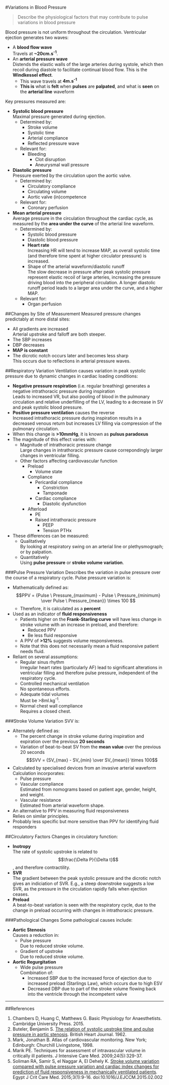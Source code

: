 #Variations in Blood Pressure
> Describe the physiological factors that may contribute to pulse variations in blood pressure

Blood pressure is not uniform throughout the circulation. Ventricular ejection generates two waves:
* A **blood flow wave**  
Travels at **~20cm.s<sup>-1</sup>**.
* An **arterial pressure wave**  
Distends the elastic walls of the large arteries during systole, which then recoil during diastole to facilitate continual blood flow. This is the **Windkessel effect**.
    * This wave travels at **4m.s<sup>-1</sup>**
    * **This is** what is **felt** when **pulses** are **palpated**, and what is **seen** on the **arterial line** waveform


Key pressures measured are:
* **Systolic blood pressure**  
Maximal pressure generated during ejection.
    * Determined by:
        * Stroke volume
        * Systolic time
        * Arterial compliance
        * Reflected pressure wave
    * Relevant for:
        * Bleeding  
            * Clot disruption
            * Aneurysmal wall pressure
* **Diastolic pressure**  
Pressure exerted by the circulation upon the aortic valve.
    * Determined by:
        * Circulatory compliance
        * Circulating volume
        * Aortic valve (in)competence
    * Relevant for:
        * Coronary perfusion
* **Mean arterial pressure**  
Average pressure in the circulation throughout the cardiac cycle, as measured by the **area under the curve** of the arterial line waveform.
    * Determined by:
        * Systolic blood pressure
        * Diastolic blood pressure
        * **Heart rate**  
        Increasing HR will tend to increase MAP, as overall systolic time (and therefore time spent at higher circulator pressure) is increased.
        * Shape of the arterial waveform/diastolic runoff  
        The slow decrease in pressure after peak systolic pressure represent elastic recoil of large arteries, increasing the pressure driving blood into the peripheral circulation. A longer diastolic runoff period leads to a larger area under the curve, and a higher MAP.
    * Relevant for:
        * Organ perfusion



##Changes by Site of Measurement
Measured pressure changes predictably at more distal sites:
* All gradients are increased  
Arterial upstroke and falloff are both steeper.
* The SBP increases
* DBP decreases
* **MAP is constant**
* The dicrotic notch occurs later and becomes less sharp  
This occurs due to reflections in arterial pressure waves.

##Respiratory Variation
Ventilation causes variation in peak systolic pressure due to dynamic changes in cardiac loading conditions:
* **Negative pressure respiration** (i.e. regular breathing) generates a negative intrathoracic pressure during inspiration  
Leads to increased VR, but also pooling of blood in the pulmonary circulation and relative underfilling of the LV, leading to a decrease in SV and peak systolic blood pressure.
* **Positive pressure ventilation** causes the reverse  
Increased intrathoracic pressure during inspiration results in a decreased venous return but increases LV filling via compression of the pulmonary circulation.
* When this change is **>10mmHg**, it is known as **pulsus paradoxus**
* The magnitude of this effect varies with:
    * Magnitude of intrathoracic pressure change  
    Large changes in intrathoracic pressure cause correpondingly larger changes in ventricular filling.
    * Other factors affecting cardiovascular function
        * Preload
            * Volume state
        * Compliance
            * Pericardial compliance
                * Constriction
                * Tamponade
            * Cardiac compliance
                * Diastolic dysfunction
        * Afterload
            * PE
            * Raised intrathoracic pressure
                * PEEP
                * Tension PTHx
* These differences can be measured:
    * Qualitatively  
    By looking at respiratory swing on an arterial line or plethysmograph; or by palpation.
    * Quantitatively  
    Using **pulse pressure** or **stroke volume variation**.

###Pulse Pressure Variation
Describes the variation in pulse pressure over the course of a respiratory cycle. Pulse pressure variation is:
* Mathematically defined as:  
$$PPV = {Pulse \ Pressure_{maximum} - Pulse \ Pressure_{minimum} \over Pulse \ Pressure_{mean}} \times 100 $$
    * Therefore, it is calculated as a **percent**
* Used as an indicator of **fluid responsiveness**  
    * Patients higher on the **Frank-Starling curve** will have less change in stroke volume with an increase in preload, and therefore:
        * Reduced PPV
        * Be less fluid responsive
    * A PPV of **>12%** suggests volume responsiveness.
    * Note that this does not necessarily mean a fluid responsive patient needs fluid.
* Reliant on several assumptions:
    * Regular sinus rhythm  
    Irregular heart rates (particularly AF) lead to significant alterations in ventricular filling and therefore pulse pressure, independent of the respiratory cycle.
    * Controlled mechanical ventilation  
    No spontaneous efforts.
    * Adequate tidal volumes  
    Must be >8ml.kg<sup>-1</sup>.
    * Normal chest wall compliance  
    Requires a closed chest.


###Stroke Volume Variation
SVV is:
* Alternately defined as:
    * The percent change in stroke volume during inspiration and expiration over the previous **20 seconds**
    * Variation of beat-to-beat SV from the **mean value** over the previous 20 seconds  
    $$SVV = {SV_{max} - SV_{min} \over SV_{mean}} \times 100$$
* Calculated by specialised devices from an invasive arterial waveform
Calculation incorporates:
    * Pulse pressure
    * Vascular compliance  
    Estimated from nomograms based on patient age, gender, height, and weight.
    * Vascular resistance  
    Estimated from arterial waveform shape.
* An alternative to PPV in measuring fluid responsiveness  
Relies on similar principles.
* Probably less specific but more sensitive than PPV for identifying fluid responders  

##Circulatory Factors
Changes in circulatory function:
* **Inotropy**  
The rate of systolic upstroke is related to $$\frac{\Delta P}{\Delta t}$$, and therefore contractility.
* **SVR**  
The gradient between the peak systolic pressure and the dicrotic notch gives an indiciation of SVR. E.g., a steep downstroke suggests a low SVR, as the pressure in the circulation rapidly falls when ejection ceases.
* **Preload**  
A beat-to-beat variation is seen with the respiratory cycle, due to the change in preload occurring with changes in intrathoracic pressure.

###Pathological Changes
Some pathological causes include:
* **Aortic Stenosis**  
Causes a reduction in:
    * Pulse pressure  
    Due to reduced stroke volume.
    * Gradient of upstroke  
    Due to reduced stroke volume.
* **Aortic Regurgitation**  
    * Wide pulse pressure  
    Combination of:
        * Increased SBP due to the increased force of ejection due to increased preload (Starlings Law), which occurs due to high ESV
        * Decreased DBP due to part of the stroke volume flowing back into the ventricle through the incompetent valve

---
##References
1. Chambers D, Huang C, Matthews G. Basic Physiology for Anaesthetists. Cambridge University Press. 2015.
2. Buteler, Benjamin S. [The relation of systolic upstroke time and pulse pressure in aortic stenosis](https://www.ncbi.nlm.nih.gov/pmc/articles/PMC1017932/pdf/brheartj00358-0129.pdf). British Heart Journal. 1962.
3. Mark, Jonathan B. Atlas of cardiovascular monitoring. New York; Edinburgh: Churchill Livingstone, 1998.
4. Marik PE. Techniques for assessment of intravascular volume in critically ill patients. J Intensive Care Med. 2009;24(5):329-37.
5. Soliman RA, Samir S, el Naggar A, El Dehely K. [Stroke volume variation compared with pulse pressure variation and cardiac index changes for prediction of fluid responsiveness in mechanically ventilated patients](https://www.ncbi.nlm.nih.gov/pmc/articles/PMC3722341/). Egypt J Crit Care Med. 2015;3(1):9-16. doi:10.1016/J.EJCCM.2015.02.002